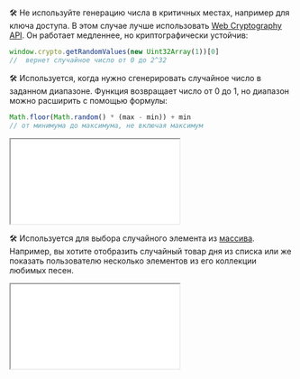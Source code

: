 🛠 Не используйте генерацию числа в критичных местах, например для ключа доступа. В этом случае лучше использовать [Web Cryptography API](https://www.w3.org/TR/WebCryptoAPI/). Он работает медленнее, но криптографически устойчив:

```js
window.crypto.getRandomValues(new Uint32Array(1))[0]
//  вернет случайное число от 0 до 2^32
```

🛠 Используется, когда нужно сгенерировать случайное число в заданном диапазоне. Функция возвращает число от 0 до 1, но диапазон можно расширить с помощью формулы:

```js
Math.floor(Math.random() * (max - min)) + min
// от минимума до максимума, не включая максимум
```

<iframe title="Название — Math.random() — Дока" src="../demos/Lopinopulos-ewOxWV/" height="150"></iframe>

🛠 Используется для выбора случайного элемента из [массива](/js/arrays/). Например, вы хотите отобразить случайный товар дня из списка или же показать пользователю несколько элементов из его коллекции любимых песен.

<iframe title="Название — Math.random() — Дока" src="../demos/Lopinopulos-KjPJey/" height="150"></iframe>
